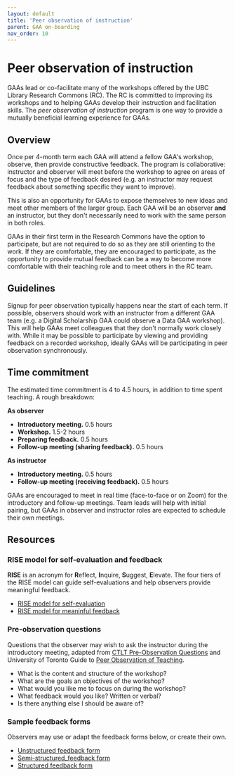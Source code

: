 ```yaml
---
layout: default
title: 'Peer observation of instruction' 
parent: GAA on-boarding
nav_order: 10
---
```


# Peer observation of instruction 
GAAs lead or co-facilitate many of the workshops offered by the UBC Library Research Commons (RC). The RC is committed to improving its workshops and to helping GAAs develop their instruction and facilitation skills. The _peer observation of instruction_ program is one way to provide a mutually beneficial learning experience for GAAs. 

## Overview
Once per 4-month term each GAA will attend a fellow GAA's workshop, observe, then provide constructive feedback. The program is collaborative: instructor and observer will meet before the workshop to agree on areas of focus and the type of feedback desired (e.g. an instructor may request feedback about something specific they want to improve).

This is also an opportunity for GAAs to expose themselves to new ideas and meet other members of the larger group. Each GAA will be an observer **and** an instructor, but they don't necessarily need to work with the same person in both roles.

GAAs in their first term in the Research Commons have the option to participate, but are not required to do so as they are still orienting to the work. If they are comfortable, they are encouraged to participate, as the opportunity to provide mutual feedback can be a way to become more comfortable with their teaching role and to meet others in the RC team.

## Guidelines
Signup for peer observation typically happens near the start of each term. If possible, observers should work with an instructor from a different GAA team (e.g. a Digital Scholarship GAA could observe a Data GAA workshop). This will help GAAs meet colleagues that they don't normally work closely with. While it may be possible to participate by viewing and providing feedback on a recorded workshop, ideally GAAs will be participating in peer observation synchronously. 

## Time commitment
The estimated time commitment is 4 to 4.5 hours, in addition to time spent teaching. A rough breakdown:

**As observer**
- **Introductory meeting.** 0.5 hours
- **Workshop.** 1.5-2 hours
- **Preparing feedback.** 0.5 hours
- **Follow-up meeting (sharing feedback).** 0.5 hours

**As instructor**
- **Introductory meeting.** 0.5 hours
- **Follow-up meeting (receiving feedback).** 0.5 hours

GAAs are encouraged to meet in real time (face-to-face or on Zoom) for the introductory and follow-up meetings. Team leads will help with initial pairing, but GAAs in observer and instructor roles are expected to schedule their own meetings.

## Resources

### RISE model for self-evaluation and feedback
**RISE** is an acronym for **R**eflect, **I**nquire, **S**uggest, **E**levate. The four tiers of the RISE model can guide self-evaluations and help observers provide meaningful feedback.

- [RISE model for self-evaluation](../gaameetings/ISW_docs/RISE_infographic-self-web.pdf)
- [RISE model for meaninful feedback](../gaameetings/ISW_docs/RISE_rubric-peer-web.pdf)

### Pre-observation questions
Questions that the observer may wish to ask the instructor during the introductory meeting, adapted from [CTLT Pre-Observation Questions](http://wiki.ubc.ca/images/6/6c/PRTPreObservationQsPDF_(2018_05).pdf) and University of Toronto Guide to [Peer Observation of Teaching](http://teaching.utoronto.ca/wp-content/uploads/2017/01/Peer-Observation-of-Teaching-Guide.pdf).

- What is the content and structure of the workshop?
- What are the goals an objectives of the workshop?
- What would you like me to focus on during the workshop?
- What feedback would you like? Written or verbal?
- Is there anything else I should be aware of?

### Sample feedback forms
Observers may use or adapt the feedback forms below, or create their own.

- [Unstructured feedback form](../gaameetings/ISW_docs/Unstructured_feedback_form.docx)
- [Semi-structured_feedback form](../gaameetings/ISW_docs/Semi-structured_feedback_form.docx)
- [Structured feedback form](../gaameetings/ISW_docs/Structured_feedback_form.docx)

